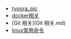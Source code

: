 <!-- docs/_sidebar.md created by koko-docsify_sidebarTool -->

- [typora_pic](typora_pic/README.md)
- [docker相关](docker相关.md)
- [Git 相关](Git 相关.md)
- [linux常用命令](linux常用命令.md)
 